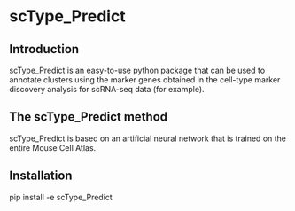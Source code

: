 # scType_Predict
## Introduction
scType_Predict is an easy-to-use python package that can be used to annotate clusters using the marker genes obtained in the cell-type marker discovery analysis for scRNA-seq data (for example).
## The scType_Predict method
scType_Predict is based on an artificial neural network that is trained on the entire Mouse Cell Atlas.
## Installation
pip install -e scType_Predict
